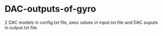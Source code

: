 # DAC-outputs-of-gyro
2 DAC models in config.txt file, axes values in input.txt file and DAC ouputs in output.txt file.
